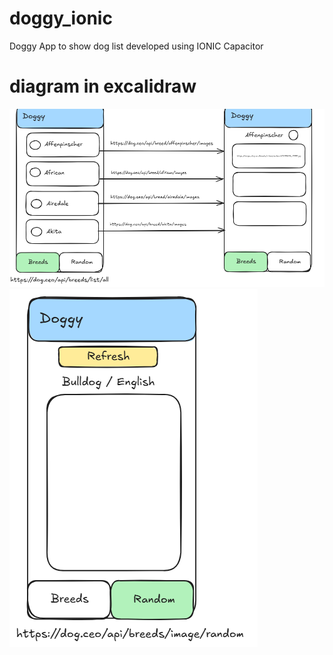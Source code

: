 # doggy_ionic
Doggy App to show dog list developed using IONIC Capacitor

# diagram in excalidraw
![alt text](image-1.png)
![alt text](image.png)